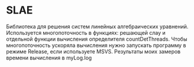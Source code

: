# SLAE
Библиотека для решения систем линейных алгебраических уравнений.
Используется многопоточность в функциях: решающей слау и отдельной функции вычисления определителя countDetThreads.
Чтобы многопоточность ускоряла вычисления нужно запускать программу в режиме Release, если используете MSVS. 
Результаты моих замеров времени вычисления в myLog.log
